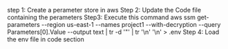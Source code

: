 step 1: 
    Create a perameter store in aws 
Step 2: 
    Update the Code file containing the perameters
Step3:
  Execute this command
    aws ssm get-parameters --region us-east-1 --names project1 --with-decryption --query Parameters[0].Value --output text | tr -d '"' | tr '\\n' '\n' > .env
Step 4: 
    Load the env file in code section
